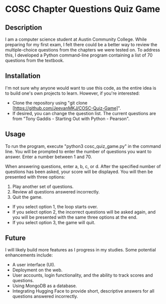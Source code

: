 # COSC Chapter Questions Quiz Game

## Description
I am a computer science student at Austin Community College. While preparing for my first exam, I felt there could be a better way to review the multiple-choice questions from the chapters we were tested on. To address this, I developed a Python command-line program containing a list of 70 questions from the textbook.

## Installation
I'm not sure why anyone would want to use this code, as the entire idea is to build one's own projects to learn. However, if you're interested:
- Clone the repository using "git clone [https://github.com/JeevanMKJ/COSC-Quiz-Game]".
- If desired, you can change the question list. The current questions are from "Tony Gaddis - Starting Out with Python - Pearson".

## Usage
To run the program, execute "python3 cosc_quiz_game.py" in the command line. You will be prompted to enter the number of questions you want to answer. Enter a number between 1 and 70.

When answering questions, enter a, b, c, or d. After the specified number of questions has been asked, your score will be displayed. You will then be presented with three options:
1. Play another set of questions.
2. Review all questions answered incorrectly.
3. Quit the game.

- If you select option 1, the loop starts over.
- If you select option 2, the incorrect questions will be asked again, and you will be presented with the same three options at the end.
- If you select option 3, the game will quit.

## Future
I will likely build more features as I progress in my studies. Some potential enhancements include:
- A user interface (UI).
- Deployment on the web.
- User accounts, login functionality, and the ability to track scores and questions.
- Using MongoDB as a database.
- Integrating Hugging Face to provide short, descriptive answers for all questions answered incorrectly.